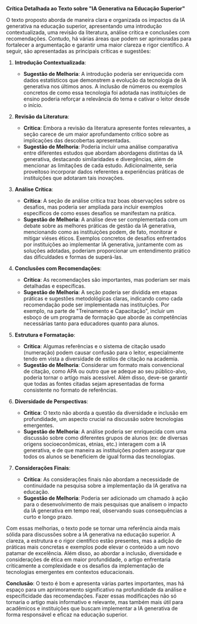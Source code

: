 **Crítica Detalhada ao Texto sobre "IA Generativa na Educação Superior"**

O texto proposto aborda de maneira clara e organizada os impactos da IA generativa na educação superior, apresentando uma introdução contextualizada, uma revisão da literatura, análise crítica e conclusões com recomendações. Contudo, há várias áreas que podem ser aprimoradas para fortalecer a argumentação e garantir uma maior clareza e rigor científico. A seguir, são apresentadas as principais críticas e sugestões:

1. **Introdução Contextualizada**: 
   - **Sugestão de Melhoria**: A introdução poderia ser enriquecida com dados estatísticos que demonstrem a evolução da tecnologia de IA generativa nos últimos anos. A inclusão de números ou exemplos concretos de como essa tecnologia foi adotada nas instituições de ensino poderia reforçar a relevância do tema e cativar o leitor desde o início.

2. **Revisão da Literatura**:
   - **Critica**: Embora a revisão da literatura apresente fontes relevantes, a seção carece de um maior aprofundamento crítico sobre as implicações das descobertas apresentadas. 
   - **Sugestão de Melhoria**: Poderia incluir uma análise comparativa entre diferentes estudos que abordam abordagens distintas da IA generativa, destacando similaridades e divergências, além de mencionar as limitações de cada estudo. Adicionalmente, seria proveitoso incorporar dados referentes a experiências práticas de instituições que adotaram tais inovações.

3. **Análise Crítica**:
   - **Critica**: A seção de análise crítica traz boas observações sobre os desafios, mas poderia ser ampliada para incluir exemplos específicos de como esses desafios se manifestam na prática.
   - **Sugestão de Melhoria**: A análise deve ser complementada com um debate sobre as melhores práticas de gestão da IA generativa, mencionando como as instituições podem, de fato, monitorar e mitigar viéses éticos. Exemplos concretos de desafios enfrentados por instituições ao implementar IA generativa, juntamente com as soluções adotadas, poderiam proporcionar um entendimento prático das dificuldades e formas de superá-las.

4. **Conclusões com Recomendações**:
   - **Critica**: As recomendações são importantes, mas poderiam ser mais detalhadas e específicas. 
   - **Sugestão de Melhoria**: A seção poderia ser dividida em etapas práticas e sugestões metodológicas claras, indicando como cada recomendação pode ser implementada nas instituições. Por exemplo, na parte de "Treinamento e Capacitação", incluir um esboço de um programa de formação que aborde as competências necessárias tanto para educadores quanto para alunos.

5. **Estrutura e Formatação**:
   - **Critica**: Algumas referências e o sistema de citação usado (numeração) podem causar confusão para o leitor, especialmente tendo em vista a diversidade de estilos de citação na academia. 
   - **Sugestão de Melhoria**: Considerar um formato mais convencional de citação, como APA ou outro que se adeque ao seu público-alvo, poderia tornar o artigo mais acessível. Além disso, deve-se garantir que todas as fontes citadas sejam apresentadas de forma consistente no formato de referências.

6. **Diversidade de Perspectivas**:
   - **Critica**: O texto não aborda a questão da diversidade e inclusão em profundidade, um aspecto crucial na discussão sobre tecnologias emergentes.
   - **Sugestão de Melhoria**: A análise poderia ser enriquecida com uma discussão sobre como diferentes grupos de alunos (ex: de diversas origens socioeconômicas, etnias, etc.) interagem com a IA generativa, e de que maneira as instituições podem assegurar que todos os alunos se beneficiem de igual forma das tecnologias.

7. **Considerações Finais**:
   - **Critica**: As considerações finais não abordam a necessidade de continuidade na pesquisa sobre a implementação da IA gerativa na educação.
   - **Sugestão de Melhoria**: Poderia ser adicionado um chamado à ação para o desenvolvimento de mais pesquisas que analisem o impacto da IA generativa em tempo real, observando suas consequências a curto e longo prazo.

Com essas melhorias, o texto pode se tornar uma referência ainda mais sólida para discussões sobre a IA generativa na educação superior. A clareza, a estrutura e o rigor científico estão presentes, mas a adição de práticas mais concretas e exemplos pode elevar o conteúdo a um novo patamar de excelência. Além disso, ao abordar a inclusão, diversidade e considerações de ética em maior profundidade, o artigo enfrentaria criticamente a complexidade e os desafios da implementação de tecnologias emergentes em contextos educacionais.

**Conclusão**: O texto é bom e apresenta várias partes importantes, mas há espaço para um aprimoramento significativo na profundidade da análise e especificidade das recomendações. Fazer essas modificações não só tornaria o artigo mais informativo e relevante, mas também mais útil para acadêmicos e instituições que buscam implementar a IA generativa de forma responsável e eficaz na educação superior.